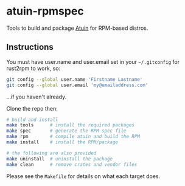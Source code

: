 # atuin-rpmspec

Tools to build and package [Atuin](https://atuin.sh/) for RPM-based distros.

## Instructions

You must have user.name and user.email set in your `~/.gitconfig` for rust2rpm to work, so:

```sh
git config --global user.name 'Firstname Lastname'
git config --global user.email 'my@emailaddress.com'
```

...if you haven't already.


Clone the repo then:

```sh
# build and install
make tools      # install the required packages
make spec       # generate the RPM spec file
make rpm        # compile atuin and build the RPM
make install    # install the RPM/package

# the following are also provided
make uninstall  # uninstall the package
make clean      # remove crates and vendor files
```

Please see the `Makefile` for details on what each target does.
